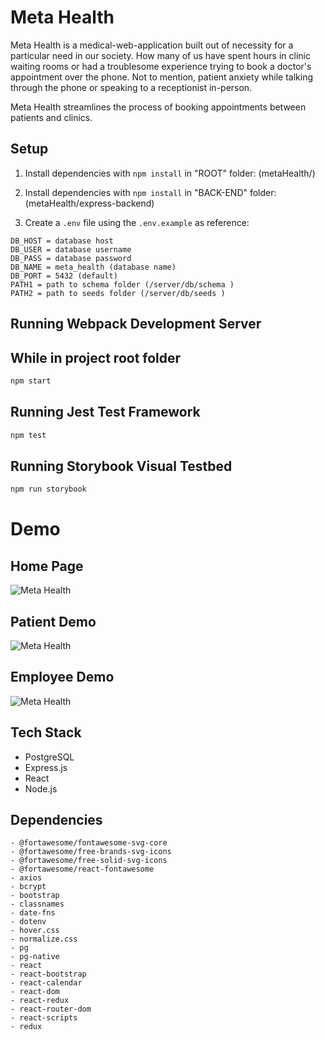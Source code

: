 # Meta Health

Meta Health is a medical-web-application built out of necessity for a particular need in our society. How many of us have spent hours in clinic waiting rooms or had a troublesome experience trying to book a doctor's appointment over the phone. Not to mention, patient anxiety while talking through the phone or speaking to a receptionist in-person.

Meta Health streamlines the process of booking appointments between patients and clinics.

## Setup

1. Install dependencies with `npm install` in "ROOT" folder: (metaHealth/)

2. Install dependencies with `npm install` in "BACK-END" folder: (metaHealth/express-backend)

3. Create a `.env` file using the `.env.example` as reference:

```
DB_HOST = database host
DB_USER = database username
DB_PASS = database password
DB_NAME = meta_health (database name)
DB_PORT = 5432 (default)
PATH1 = path to schema folder (/server/db/schema )
PATH2 = path to seeds folder (/server/db/seeds )
```

## Running Webpack Development Server

## While in project root folder

```sh
npm start
```

## Running Jest Test Framework

```sh
npm test
```

## Running Storybook Visual Testbed

```sh
npm run storybook
```

# Demo

## Home Page

![Meta Health](/client/public/images/Meta_Health_1.gif "Home Page")

## Patient Demo

![Meta Health](/client/public/images/Meta_Health_3.gif "Home Page")

## Employee Demo

![Meta Health](/client/public/images/Meta_Health_2.gif "Home Page")

## Tech Stack

- PostgreSQL
- Express.js
- React
- Node.js

## Dependencies

    - @fortawesome/fontawesome-svg-core
    - @fortawesome/free-brands-svg-icons
    - @fortawesome/free-solid-svg-icons
    - @fortawesome/react-fontawesome
    - axios
    - bcrypt
    - bootstrap
    - classnames
    - date-fns
    - dotenv
    - hover.css
    - normalize.css
    - pg
    - pg-native
    - react
    - react-bootstrap
    - react-calendar
    - react-dom
    - react-redux
    - react-router-dom
    - react-scripts
    - redux
